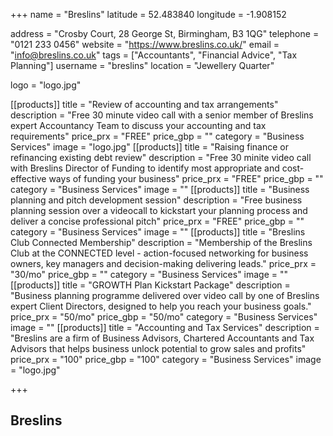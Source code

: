 +++
name = "Breslins"
latitude = 52.483840
longitude = -1.908152

address = "Crosby Court, 28 George St, Birmingham, B3 1QG"
telephone = "0121 233 0456"
website = "https://www.breslins.co.uk/"
email = "info@breslins.co.uk"
tags = ["Accountants", "Financial Advice", "Tax Planning"]
username = "breslins"
location = "Jewellery Quarter"

logo = "logo.jpg"


[[products]]
  title = "Review of accounting and tax arrangements"
  description = "Free 30 minute video call with a senior member of Breslins expert Accountancy Team to discuss your accounting and tax requirements"
  price_prx = "FREE"
  price_gbp = ""
  category = "Business Services"
  image = "logo.jpg"
[[products]]
  title = "Raising finance or refinancing existing debt review"
  description = "Free 30 minite video call with Breslins Director of Funding to identify most appropriate and cost-effective ways of funding your business"
  price_prx = "FREE"
  price_gbp = ""
  category = "Business Services"
  image = ""
[[products]]
  title = "Business planning and pitch development session"
  description = "Free business planning session over a videocall to kickstart your planning process and deliver a concise professional pitch"
  price_prx = "FREE"
  price_gbp = ""
  category = "Business Services"
  image = ""
[[products]]
  title = "Breslins Club Connected Membership"
  description = "Membership of the Breslins Club at the CONNECTED level - action-focused networking for business owners, key managers and decision-making delivering leads."
  price_prx = "30/mo"
  price_gbp = ""
  category = "Business Services"
  image = ""
[[products]]
  title = "GROWTH Plan Kickstart Package"
  description = "Business planning programme delivered over video call by one of Breslins expert Client Directors, designed to help you reach your business goals."
  price_prx = "50/mo"
  price_gbp = "50/mo"
  category = "Business Services"
  image = ""
[[products]]
  title = "Accounting and Tax Services"
  description = "Breslins are a firm of Business Advisors, Chartered Accountants and Tax Advisors that helps business unlock potential to grow sales and profits"
  price_prx = "100"
  price_gbp = "100"
  category = "Business Services"
  image = "logo.jpg"

+++

## Breslins
